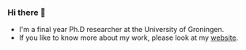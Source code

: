 ### Hi there 👋

- I'm a final year Ph.D researcher at the University of Groningen.
- If you like to know more about my work, please look at my [website](https://vishalr.net).

<!--
![Anurag's GitHub stats](https://github-readme-stats.vercel.app/api?username=vbotics&include_all_commits=true&count_private=true&show_icons=true&theme=github_dark&hide_rank=true)

Want to get cool status like this? See [here](https://github.com/anuraghazra/github-readme-stats).

<!--
Here are some ideas to get you started:

- 🔭 I’m currently working on ...
- 🌱 I’m currently learning ...
- 👯 I’m looking to collaborate on ...
- 🤔 I’m looking for help with ...
- 💬 Ask me about ...
- 📫 How to reach me: ...
- 😄 Pronouns: ...
- ⚡ Fun fact: ...
-->
